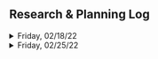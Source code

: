 ## Research & Planning Log
<details>
<summary>Friday, 02/18/22</summary>

* 8:30 - fill out project proposal
* 9:15 - meet with another student working on similar project to bounce ideas off of(databases, uploading images)
* 9:45 - start looking for C#/React web app tutorials
* 10:15 - watch 1 hour C#/React tutorial and build practice project with it (https://www.youtube.com/watch?v=ON-Z1iD6Y-c)
* 11:45 - research Firebase/Firestore and React, review docs, go down the YouTube rabbit hole
* 12:45 - scrap earlier C#/MySQL plan and revise capstone proposal to use Firebase/Firestore instead
* 1:00 - watch React & Firebase tutorial (https://www.youtube.com/watch?v=jCY6DH8F4oc&t=109s)
* 2:30 - watch Firebase Auth tutorial playlist and code along with videos (https://www.youtube.com/playlist?list=PL4cUxeGkcC9jUPIes_B8vRjn1_GaplOPQ)
* 3:30 - stopped watching above playlist, it's a little outdated
* 3:35 - start watching React Auth with Firebase video (https://www.youtube.com/watch?v=PKwu15ldZ7k)
* 4:30 - start working through Firebase lessons on Learn How To Program
</details>

<details>
<summary>Friday, 02/25/22</summary>
* 8:15-8:30 - make a plan for today's work
* 8:30-9:40 - re-read Epicodus materials on Redux, trying to determine the best way to manage state in my app
* 9:40-11:00 - review materials on React Hooks, research using useState hook
* 11:00 - decided to use combination of Redux and the useState hook, looking for code examples of implementing both
</details>
